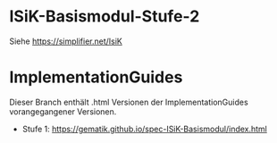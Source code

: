 # ISiK-Basismodul-Stufe-2

Siehe https://simplifier.net/IsiK

# ImplementationGuides

Dieser Branch enthält .html Versionen der ImplementationGuides vorangegangener Versionen. 

- Stufe 1: https://gematik.github.io/spec-ISiK-Basismodul/index.html

